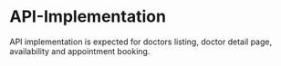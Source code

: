 # API-Implementation
  API implementation is expected for doctors listing, doctor detail page, availability and appointment booking. 
